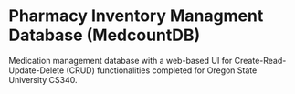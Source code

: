 # Pharmacy Inventory Managment Database (MedcountDB)
Medication management database with a web-based UI for Create-Read-Update-Delete (CRUD) functionalities completed for Oregon State University CS340.

